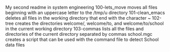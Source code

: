 My second readme in system engineering
100-lets_move moves all files beginning with an uppercase letter to the /tmp/u directory
101-clean_emacs deletes all files in the working directory that end with the character ~
102-tree creates the directories welcome/, welcome/to, and welcome/to/school in the current working directory
103-commas lists all the files and directories of the current directory separated by commas
school.mgc creates a script that can be used with the command file to detect School data files
